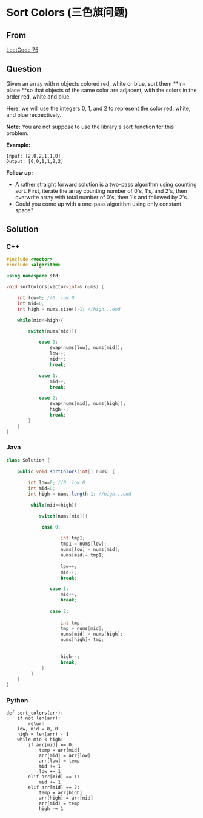 # Sort Colors (三色旗问题)



## From

 [LeetCode 75](https://leetcode.com/problems/sort-colors/description/)



## Question

Given an array with *n* objects colored red, white or blue, sort them **in-place **so that objects of the same color are adjacent, with the colors in the order red, white and blue.

Here, we will use the integers 0, 1, and 2 to represent the color red, white, and blue respectively.

**Note:** You are not suppose to use the library's sort function for this problem.

**Example:**

```
Input: [2,0,2,1,1,0]
Output: [0,0,1,1,2,2]
```

**Follow up:**

- A rather straight forward solution is a two-pass algorithm using counting sort.
  First, iterate the array counting number of 0's, 1's, and 2's, then overwrite array with total number of 0's, then 1's and followed by 2's.
- Could you come up with a one-pass algorithm using only constant space?




## Solution  

### C++

```c++
#include <vector>
#include <algorithm>

using namespace std;

void sortColors(vector<int>& nums) {

    int low=0; //0..low:0
    int mid=0; 
    int high = nums.size()-1; //high...end

    while(mid<=high){

        switch(nums[mid]){

            case 0:
                swap(nums[low], nums[mid]);
                low++;
                mid++;
                break;

            case 1:
                mid++;
                break;

            case 2:
                swap(nums[mid], nums[high]);
                high--;
                break;
        }
    }
}
```

### Java

```java
class Solution {
    
    public void sortColors(int[] nums) {
        
        int low=0; //0..low:0
        int mid=0; 
        int high = nums.length-1; //high...end

         while(mid<=high){

            switch(nums[mid]){

             case 0:
                
                    int tmp1;
                    tmp1 = nums[low];
                    nums[low] = nums[mid];
                    nums[mid]= tmp1;
                    
                    low++;
                    mid++;
                    break;

                case 1:
                    mid++;
                    break;
    
                case 2:
                    
                    int tmp;
                    tmp = nums[mid];
                    nums[mid] = nums[high];
                    nums[high]= tmp;
                    
                    
                    high--;
                    break;
             }
         }  
    }
}
```

### Python

```
def sort_colors(arr):
    if not len(arr):
        return
    low, mid = 0, 0
    high = len(arr) - 1
    while mid < high:
        if arr[mid] == 0:
            temp = arr[mid]
            arr[mid] = arr[low]
            arr[low] = temp
            mid += 1
            low += 1
        elif arr[mid] == 1:
            mid += 1
        elif arr[mid] == 2:
            temp = arr[high]
            arr[high] = arr[mid]
            arr[mid] = temp
            high -= 1
```